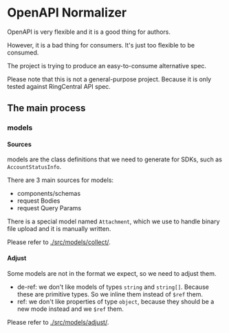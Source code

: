 # OpenAPI Normalizer

OpenAPI is very flexible and it is a good thing for authors.

However, it is a bad thing for consumers. It's just too flexible to be consumed.

The project is trying to produce an easy-to-consume alternative spec.

Please note that this is not a general-purpose project. Because it is only tested against RingCentral API spec.

## The main process

### models

#### Sources

models are the class definitions that we need to generate for SDKs, such as `AccountStatusInfo`.

There are 3 main sources for models:

- components/schemas
- request Bodies
- request Query Params

There is a special model named `Attachment`, which we use to handle binary file upload and it is manually written.

Please refer to [./src/models/collect/](./src/models/collect/).

#### Adjust

Some models are not in the format we expect, so we need to adjust them.

- de-ref: we don't like models of types `string` and `string[]`. Because these are primitive types. So we inline them instead of `$ref` them. 
- ref: we don't like properties of type `object`, because they should be a new mode instead and we `$ref` them.

Please refer to [./src/models/adjust/](./src/models/adjust/).

